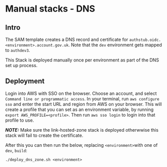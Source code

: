 # Manual stacks - DNS

## Intro

The SAM template creates a DNS record and certificate for `authstub.oidc.<environment>.account.gov.uk`.
Note that the `dev` environment gets mapped to `authdev3`.

This Stack is deployed manually once per environment as part of the DNS set up process.

## Deployment

Login into AWS with SSO on the browser. Choose an account, and select `Command line or programmatic access`. In your
terminal, run `aws configure sso` and enter the start URL and region from AWS on your browser. This will create a
profile that you can set as an environment variable, by running `export AWS_PROFILE=<profile>`. Then run `aws sso login`
to login into that profile to use.

**_NOTE:_** Make sure the link-hosted-zone stack is deployed otherwwise this stack will fail to create the certificate.

After this you can then run the below, replacing `<environment>`with one
of `dev`, `build`:

```shell
./deploy_dns_zone.sh <environment>
```
